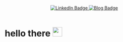 <div id="header" align="center">
  <img src="https://media.giphy.com/media/Dh5q0sShxgp13DwrvG/giphy.gif" width="2e00"/>
</div>
<div id="badges" align="center">
  <a href="https://www.linkedin.com/in/chrisfila/">
    <img src="https://img.shields.io/badge/LinkedIn-blue?style=for-the-badge&logo=linkedin&logoColor=white" alt="LinkedIn Badge"/>
  </a>
  <a href="https://www.codebyfila.pl">
    <img src="https://img.shields.io/badge/Blog-blue?style=for-the-badge&logo=blogger&logoColor=white" alt="Blog Badge"/>
  </a>
</div>
<p align="center"><img src="https://komarev.com/ghpvc/?username=krzysztoffila&style=flat-square&color=blue" alt=""></p>
<h1>
  hello there
  <img src="https://media.giphy.com/media/hvRJCLFzcasrR4ia7z/giphy.gif" width="30px"/>
</h1>
